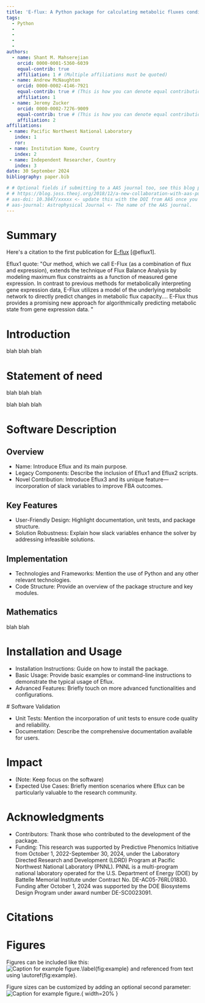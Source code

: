 ```yaml
---
title: 'E-flux: A Python package for calculating metabolic fluxes conditioned on gene expression'
tags:
  - Python
  - 
  - 
  - 
  - 
authors:
  - name: Shant M. Mahserejian
    orcid: 0000-0001-5360-6039
    equal-contrib: true
    affiliation: 1 # (Multiple affiliations must be quoted)
  - name: Andrew McNaughton
    orcid: 0000-0002-4146-7921
    equal-contrib: true # (This is how you can denote equal contributions between multiple authors)
    affiliation: 1
  - name: Jeremy Zucker
    orcid: 0000-0002-7276-9009
    equal-contrib: true # (This is how you can denote equal contributions between multiple authors)
    affiliation: 2
affiliations:
 - name: Pacific Northwest National Laboratory
   index: 1
   ror: 
 - name: Institution Name, Country
   index: 2
 - name: Independent Researcher, Country
   index: 3
date: 30 September 2024
bibliography: paper.bib

# # Optional fields if submitting to a AAS journal too, see this blog post:
# # https://blog.joss.theoj.org/2018/12/a-new-collaboration-with-aas-publishing
# aas-doi: 10.3847/xxxxx <- update this with the DOI from AAS once you know it.
# aas-journal: Astrophysical Journal <- The name of the AAS journal.
---
```


# Summary

Here's a citation to the first publication for [E-flux](https://doi.org/10.1371/journal.pcbi.1000489) [@eflux1].

Eflux1 quote: "Our method, which we call E-Flux (as a combination of flux and expression), extends the technique of Flux Balance Analysis by modeling maximum flux constraints as a function of measured gene expression. In contrast to previous methods for metabolically interpreting gene expression data, E-Flux utilizes a model of the underlying metabolic network to directly predict changes in metabolic flux capacity.... E-Flux thus provides a promising new approach for algorithmically predicting metabolic state from gene expression data. "



# Introduction 

blah blah blah

# Statement of need

blah blah blah

blah blah blah


# Software Description

## Overview
- Name: Introduce Eflux and its main purpose.
- Legacy Components: Describe the inclusion of Eflux1 and Eflux2 scripts.
- Novel Contribution: Introduce Eflux3 and its unique feature—incorporation of slack variables to improve FBA outcomes.

## Key Features
- User-Friendly Design: Highlight documentation, unit tests, and package structure.
- Solution Robustness: Explain how slack variables enhance the solver by addressing infeasible solutions.

## Implementation
- Technologies and Frameworks: Mention the use of Python and any other relevant technologies.
- Code Structure: Provide an overview of the package structure and key modules.

## Mathematics
blah blah
<!-- 
Single dollars ($) are required for inline mathematics e.g. $f(x) = e^{\pi/x}$

Double dollars make self-standing equations: 

$$\Theta(x) = \left\{\begin{array}{l}
0\textrm{ if } x < 0\cr
1\textrm{ else}
\end{array}\right.$$

You can also use plain \LaTeX for equations
\begin{equation}\label{eq:fourier}
\hat f(\omega) = \int_{-\infty}^{\infty} f(x) e^{i\omega x} dx
\end{equation}
and refer to \autoref{eq:fourier} from text. -->


# Installation and Usage
- Installation Instructions: Guide on how to install the package.
- Basic Usage: Provide basic examples or command-line instructions to demonstrate the typical usage of Eflux.
- Advanced Features: Briefly touch on more advanced functionalities and configurations.


# Software Validation
- Unit Tests: Mention the incorporation of unit tests to ensure code quality and reliability.
- Documentation: Describe the comprehensive documentation available for users.


# Impact
- (Note: Keep focus on the software)
- Expected Use Cases: Briefly mention scenarios where Eflux can be particularly valuable to the research community.


# Acknowledgments
- Contributors: Thank those who contributed to the development of the package.
- Funding: This research was supported by Predictive Phenomics Initiative from October 1, 2022-September 30, 2024, under the Laboratory Directed Research and Development (LDRD) Program at Pacific Northwest National Laboratory (PNNL).  PNNL is a multi-program national laboratory operated for the U.S. Department of Energy (DOE) by Battelle Memorial Institute under Contract No. DE-AC05-76RL01830.  Funding after October 1, 2024 was supported by  the DOE Biosystems Design Program under award number DE-SC0023091.



# Citations

 

<!-- Citations to entries in paper.bib should be in
[rMarkdown](http://rmarkdown.rstudio.com/authoring_bibliographies_and_citations.html)
format.

If you want to cite a software repository URL (e.g. something on GitHub without a preferred
citation) then you can do it with the example BibTeX entry below for @fidgit.

For a quick reference, the following citation commands can be used:
- `@author:2001`  ->  "Author et al. (2001)"
- `[@author:2001]` -> "(Author et al., 2001)"
- `[@author1:2001; @author2:2001]` -> "(Author1 et al., 2001; Author2 et al., 2002)" -->

# Figures

Figures can be included like this:
![Caption for example figure.\label{fig:example}](figure.png)
and referenced from text using \autoref{fig:example}.

Figure sizes can be customized by adding an optional second parameter:
![Caption for example figure.](figure.png){ width=20% }


